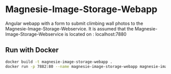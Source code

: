 # Magnesie-Image-Storage-Webapp

Angular webapp with a form to submit climbing wall photos to the Magnesie-Image-Storage-Webservice.
It is assumed that the Magnesie-Image-Storage-Webservice is located on : localhost:7880

## Run with Docker

```sh
docker build -t magnesie-image-storage-webapp .
docker run -p 7882:80 --name magnesie-image-storage-webapp magnesie-image-storage-webapp
```

